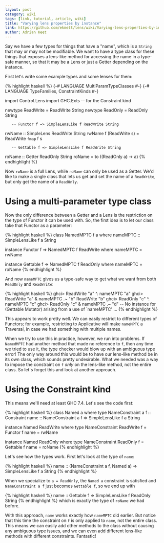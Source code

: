 ```yaml
---
layout: post
category: wiki
tags: [link, tutorial, article, wiki]
title: "Varying lens properties by instance"
link: https://github.com/ekmett/lens/wiki/Varying-lens-properties-by-instance
author: Adrian Keet
---
```


Say we have a few types for things that have a "name", which is a `String` that may or may not be modifiable. We want to have a type class for these things that exposes a lens-like method for accessing the name in a type-safe manner, so that it may be a Lens or just a Getter depending on the instance.

First let's write some example types and some lenses for them:

{% highlight haskell %}
{-# LANGUAGE MultiParamTypeClasses #-}
{-# LANGUAGE TypeFamilies, ConstraintKinds #-}

import Control.Lens
import GHC.Exts -- for the Constraint kind

newtype ReadWrite = ReadWrite String
newtype ReadOnly = ReadOnly String

       -- Functor f => SimpleLensLike f ReadWrite String
rwName :: SimpleLens ReadWrite String
rwName f (ReadWrite s) = ReadWrite `fmap` f s

       -- Gettable f => SimpleLensLike f ReadWrite String
roName :: Getter ReadOnly String
roName = to (\(ReadOnly a) -> a)
{% endhighlight %}

Now `rwName` is a full Lens, while `roName` can only be used as a Getter. We'd like to make a single class that lets us get and set the name of a `ReadWrite`, but only get the name of a `ReadOnly`.

Using a multi-parameter type class
==================================
Now the only difference between a Getter and a Lens is the restriction on the type of Functor it can be used with. So, the first idea is to let our class take that Functor as a parameter:

{% highlight haskell %}
class NamedMPTC f a where
  nameMPTC :: SimpleLensLike f a String

instance Functor f => NamedMPTC f ReadWrite where
  nameMPTC = rwName

instance Gettable f => NamedMPTC f ReadOnly where
  nameMPTC = roName
{% endhighlight %}

And now `nameMPTC` gives us a type-safe way to get what we want from both `ReadOnly` and `ReadWrite`:

{% highlight haskell %}
ghci> ReadWrite "a" ^. nameMPTC
"a"
ghci> ReadWrite "a" & nameMPTC .~ "b"
ReadWrite "b"
ghci> ReadOnly "c" ^. nameMPTC
"c"
ghci> ReadOnly "c" & nameMPTC .~ "d"
-- No instance for (Gettable Mutator) arising from a use of `nameMPTC' ...
{% endhighlight %}

This appears to work pretty well. We can easily restrict to different types of Functors; for example, restricting to Applicative will make `nameMPTC` a Traversal, in case we had something with multiple names.

When we try to use this in practice, however, we run into problems. If `NamedMPTC` had another method that made no reference to `f`, then any time we tried to use it, the type checker would blow up with an ambiguous type error! The only way around this would be to have our lens-like method be in its own class, which sounds pretty undesirable. What we needed was a way to impose the constraint on `f` *only* on the lens-like method, not the entire class. So let's forget this and look at another approach.

Using the Constraint kind
=========================
This means we'll need at least GHC 7.4. Let's see the code first:

{% highlight haskell %}
class Named a where
    type NameConstraint a f :: Constraint
    name :: NameConstraint a f => SimpleLensLike f a String

instance Named ReadWrite where
    type NameConstraint ReadWrite f = Functor f
    name = rwName

instance Named ReadOnly where
    type NameConstraint ReadOnly f = Gettable f
    name = roName
{% endhighlight %}

Let's see how the types work. First let's look at the type of `name`:

{% highlight haskell %}
name :: (NameConstraint a f, Named a) => SimpleLensLike f a String
{% endhighlight %}

When we specialize to `a = ReadOnly`, the `Named a` constraint is satisfied and `NameConstraint a f` just becomes `Gettable f`, so we end up with

{% highlight haskell %}
name :: Gettable f => SimpleLensLike f ReadOnly String
{% endhighlight %}
which is exactly the type of `roName` we had before.

With this approach, `name` works exactly how `nameMPTC` did earlier. But notice that this time the constraint on `f` is only applied to `name`, not the entire class. This means we can easily add other methods to the class without causing any ambiguous type issues, and we can even add different lens-like methods with different constraints. Fantastic!

